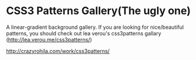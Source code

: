 CSS3 Patterns Gallery(The ugly one)
==========

A linear-gradient background gallery.
If you are looking for nice/beautiful patterns, you should check out lea verou's css3patterns gallary (http://lea.verou.me/css3patterns/)

http://crazyrohila.com/work/css3patterns/
